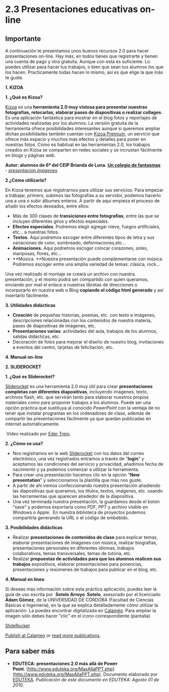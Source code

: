 # 2.3 Presentaciones educativas on-line

## Importante

A continuación te presentamos unos buenos recursos 2.0 para hacer presentaciones on-line. Hay más, en todos tienes que registrarte y tienen una cuenta de pago y otra gratuita. Aunque con esta es suficiente. Lo puedes utilizar para hacer tus trabajos, o bien que sean tus alumnos los que los hacen. Practicamente todas hacen lo mismo, así es que elige la que más te guste.

**1\. KIZOA**

**1\. ¿Qué es Kizoa?**

[Kizoa](http://www.kizoa.es/) es una **herramienta 2.0 muy vistosa para presentar nuestras fotografías, retocarlas, elaborar pases de diapositivas o realizar collages**. Es una aplicación fantástica para mostrar en el blog fotos y reportajes de actividades realizadas por los alumnos. La versión gratuita de la herramienta ofrece posibilidades interesantes aunque si queremos ampliar dichas posibilidades también cuentan con [Kizoa Premium](http://www.kizoa.es/kizoa-premium), un servicio que ofrece más espacio y muchos más efectos y detalles para poner en nuestras fotos. Como es habitual en las herramientas 2.0, los trabajos creados en Kizoa se comparten en redes sociales y se incrustan fácilmente en blogs y páginas web.

**Autor: alumnos de 6º del CEIP Brianda de Luna. [Un colegio de fantasmas](http://www.kizoa.es/diapositivas/d4721859k6962555o2/un-colegio-de-fantasmas)** \- _[presentacion imagenes](http://www.kizoa.es)_

**2 ¿Cómo utilizarla?**

En Kizoa tenemos que registrarnos para utilizar sus servicios. Para empezar a trabajar, primero, subimos las fotografías a su servidor, podemos hacerlo una a una o subir álbumes enteros. A partir de aqui empieza el proceso de añadir los efectos deseados, entre ellos:

*   Más de 300 clases de **transiciones entre fotografías**, entre las que se incluyen diferentes giros y efectos especiales.
*   **Efectos especiales**. Podremos elegir agregar nieve, fuegos artificiales, etc… a nuestras fotos.
*   **Textos.** Aquí podremos escoger entre diferentes tipos de letra y sus variaciones de color, sombreado, deformaciones,etc…
*   **Animaciones.** Aquí podremos escoger colocar corazones, soles, mariposas, flores, etc…
*   **Música. **Nuestra presentación puede complementarse con música. Podremos escoger entre una amplia variedad de temas: clásica, rock…

Una vez realizado el montaje se creará un archivo con nuestra presentación, y el mismo podrá ser compartido con quien queramos, enviando por mail el enlace a nuestras libretas de direcciones o incorporarlo en nuestra web o Blog **copiando el código html generado** y así insertarlo fácilmente.

**3\. Utilidades didácticas**

*   **Creación** de pequeñas historias, poemas, etc. con texto e imágenes, descripciones relacionadas con los contenidos de nuestra materia, pases de diapositivas de imágenes, etc.
*   **Presentaciones varias**: actividades del aula, trabajos de los alumnos, salidas didácticas, etc.
*   Decoración de fotos para mejorar el diseño de nuestro blog, invitaciones a eventos del centro, tarjetas de felicitación, etc.

**4\. Manual on-line**

**2\. SLIDEROCKET**

**1\. ¿Qué es Sliderocket?**

[Sliderocket](http://www.sliderocket.com/) es una herramienta 2.0 muy útil para crear **presentaciones completas con diferentes diapositivas**, incluyendo imágenes, texto, archivos flash, etc. que servirán tanto para elaborar nuestros propios materiales como para proponer trabajos a los alumnos. Puede ser una opción práctica que sustituya al conocido _PowerPoint_ con la ventaja de no tener que instalar programas en los ordenadores de clase, además de compartir las presentaciones fácilmente ya que quedan publicadas en internet automáticamente.

 Video realizado por [Eder Trejo](http://www.youtube.com/user/rede233?feature=watch). 

**2\. ¿Cómo se usa?**

*   Nos registramos en la web [Sliderocket](http://www.sliderocket.com/) con los datos del correo electrónico, una vez registrados entramos a través de "**login**" y aceptamos las condiciones del servicio y privacidad, añadimos fecha de nacimiento y ya podemos comenzar a utilizar la herramienta.
*   Para crear una presentación hacemos clic en la opción "**New presentation**" y seleccionamos la plantilla que más nos guste.
*   A partir de ahí iremos confeccionando nuestra presentación añadiendo las diapositivas que queramos, los títulos, textos, imágenes, etc. usando las herramientas que aparecen alrededor de la diapositiva.
*   Una vez terminada nuestra presentación, la guardamos desde el botón "save" y podemos exportarla como PDF, PPT y archivo visible en Windows o Apple.  En nuestra biblioteca de proyectos podemos compartirla generando la URL o el código de embebido.

**3\. Posibilidades didácticas**

*   Realizar **presentaciones de contenidos de clase** para explicar temas, elaborar presentaciones de imágenes con música, realizar biografías, presentaciones personales en diferentes idiomas, trabajos colaborativos, temas transversales, temas de tutoría, etc.
*   Realizar **propuestas de actividades para que los alumnos realicen sus trabajos** expositivos, elaborar presentaciones para ponencias, presentaciones y resúmenes de trabajos para publicar en el blog, etc.

**4\. Manual en línea**

Si deseas más información sobre esta práctica aplicación, puedes leer la guía de uso escrita por  **Sotelo Arroyo  Sotelo**, asesorado por el licenciado **Adam Gómez**, de la UNIVERSIDAD DE CÓRDOBA (Facultad de Ciencias Básicas e Ingeniería), en la que se explica detalladamente cómo utilizar la  aplicación. La puedes encontrar digitalizada en [Calaméo](http://www.calameo.com/). Para ampliar la imagen sólo debes hacer "clic" en el icono correspondiente (pantalla)

[SlideRocket](http://www.calameo.com/books/000582571238644f0de6d)

[Publish at Calameo](http://www.calameo.com/) or [read more publications](http://www.calameo.com/browse).

## Para saber más

*   **EDUTECA: presentaciones 2.0 más allá de Power Point**. [http://www.eduteka.org/MasAllaPPT.php](http://www.eduteka.org/MasAllaPPT.php). Documento elaborado por [EDUTEKA](http://www.eduteka.org/). _Publicación de este documento en EDUTEKA: Agosto 01 de 2010._

